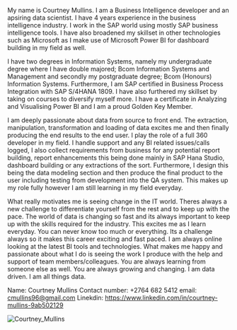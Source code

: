 My name is Courtney Mullins. I am a Business Intelligence developer and an apsiring data scientist.
I have 4 years experience in the business intelligence industry. I work in the SAP world using mostly SAP business intelligence tools.
I have also broadened my skillset in other technologies such as Microsoft as I make use of Microsoft Power BI for dashboard building in my field as well.

I have two degrees in Information Systems, namely my undergraduate degree where I have double majored; Bcom Information Systems and Management and secondly my postgraduate degree; Bcom (Honours) Information Systems. Furthermore, I am SAP certified in Business Process Integration with SAP S/4HANA 1809. I have also furthered my skillset by taking on courses to diversify myself more. I have a certificate in Analyzing and Visualising Power BI and I am a proud Golden Key Member.

I am deeply passionate about data from source to front end. The extraction, manipulation, transformation and loading of data excites me and then finally producing the end results to the end user. I play the role of a full 360 developer in my field. I handle support and any BI related issues/calls logged, I also collect requirements from business for any potential report building, report enhancements this being done mainly in SAP Hana Studio, dashboard building or any extractions of the sort. Furthermore, I design this being the data modeling section and then produce the final product to the user including testing from development into the QA system. This makes up my role fully however I am still learning in my field everyday.

What really motivates me is seeing change in the IT world. Theres always a new challenge to differentiate yourself from the rest and to keep up with the pace. The world of data is changing so fast and its always important to keep up with the skills required for the industry. This excites me as I learn everyday. You can never know too much or everything. Its a challenge always so it makes this career exciting and fast paced. I am always online looking at the latest BI tools and technologies. What makes me happy and passionate about what I do is seeing the work I produce with the help and support of team members/colleagues. You are always learning from someone else as well. You are always growing and changing. I am data driven. I am all things data.


Name: Courtney Mullins
Contact number: +2764 682 5412
email: cmullins96@gmail.com
Linekdin: https://www.linkedin.com/in/courtney-mullins-9ab502129

![Courtney_Mullins](https://user-images.githubusercontent.com/78550603/149679551-e56f5392-95b8-4d44-a10d-4e6ce263003e.png)




